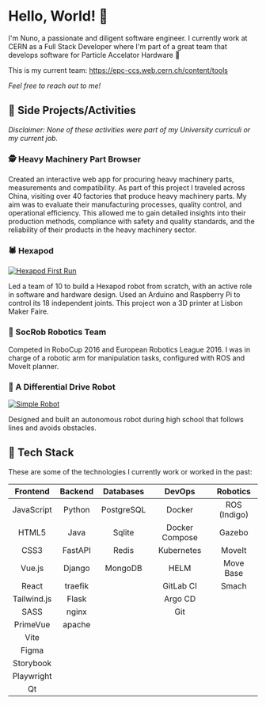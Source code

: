 # Hello, World! 👋 

I'm Nuno, a passionate and diligent software engineer. I currently work at CERN as a Full Stack Developer where I'm part of a great team that develops software for Particle Accelator Hardware 🚀 

This is my current team: https://epc-ccs.web.cern.ch/content/tools


*Feel free to reach out to me!*

## 🚀 Side Projects/Activities

_Disclaimer: None of these activities were part of my University curriculi or my current job._

### 🕵️ Heavy Machinery Part Browser
Created an interactive web app for procuring heavy machinery parts, measurements and compatibility.
As part of this project I traveled across China, visiting over 40 factories that produce heavy machinery parts. My aim was to evaluate their manufacturing processes, quality control, and operational efficiency. This allowed me to gain detailed insights into their production methods, compliance with safety and quality standards, and the reliability of their products in the heavy machinery sector.

### 🕷️ Hexapod

[![Hexapod First Run](https://markdown-videos-api.jorgenkh.no/url?url=https%3A%2F%2Fwww.youtube.com%2Fwatch%3Fv%3DOpzd3Esc2lg)](https://www.youtube.com/watch?v=Opzd3Esc2lg)

Led a team of 10 to build a Hexapod robot from scratch, with an active role in software and hardware design. Used an Arduino and Raspberry Pi to control its 18 independent joints. This project won a 3D printer at Lisbon Maker Faire.

### 🤖 SocRob Robotics Team
Competed in RoboCup 2016 and European Robotics League 2016. I was in charge of a robotic arm for manipulation tasks, configured with ROS and MoveIt planner.


### 🚙 A Differential Drive Robot

[![Simple Robot](https://markdown-videos-api.jorgenkh.no/url?url=https%3A%2F%2Fyoutu.be%2FSjuJ2os2flo)](https://youtu.be/SjuJ2os2flo)

Designed and built an autonomous robot during high school that follows lines and avoids obstacles.

## 🧰 Tech Stack

These are some of the technologies I currently work or worked in the past:

|      Frontend      |     Backend     |    Databases    |       DevOps        |    Robotics    |
|:------------------:|:---------------:|:---------------:|:-------------------:|:--------------:|
|     JavaScript     |      Python     |    PostgreSQL   |       Docker        |  ROS (Indigo)  |
|        HTML5       |       Java      |      Sqlite     |  Docker Compose     |     Gazebo     |
|        CSS3        |     FastAPI     |      Redis      |     Kubernetes      |     MoveIt     |
|       Vue.js       |      Django     |     MongoDB     |        HELM         |   Move Base    |
|       React        |      traefik    |                 |      GitLab CI      |     Smach      |
|    Tailwind.js     |      Flask      |                 |      Argo CD        |                |
|        SASS        |      nginx      |                 |        Git          |                |
|     PrimeVue       |     apache      |                 |                     |                |
|        Vite        |                 |                 |                     |                |
|       Figma        |                 |                 |                     |                |
|     Storybook      |                 |                 |                     |                |
|     Playwright     |                 |                 |                     |                |
|         Qt         |                 |                 |                     |                |

